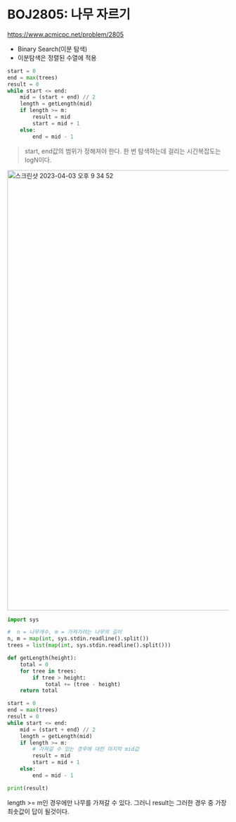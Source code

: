 # BOJ2805: 나무 자르기
<https://www.acmicpc.net/problem/2805>

+ Binary Search(이분 탐색)
+ 이분탐색은 정렬된 수열에 적용

```python
start = 0
end = max(trees)
result = 0
while start <= end:
    mid = (start + end) // 2
    length = getLength(mid)
    if length >= m:
        result = mid
        start = mid + 1
    else:
        end = mid - 1
```
> start, end값의 범위가 정해져야 한다.
> 한 번 탐색하는데 걸리는 시간복잡도는 logN이다.

<img width="1000" alt="스크린샷 2023-04-03 오후 9 34 52" src="https://user-images.githubusercontent.com/104095041/229511036-2eb9da6b-e884-491a-b487-cdb70e1f7566.png">

<br>

```python
import sys

#  n = 나무개수, m = 가져가려는 나무의 길이
n, m = map(int, sys.stdin.readline().split()) 
trees = list(map(int, sys.stdin.readline().split()))

def getLength(height):
    total = 0
    for tree in trees:
        if tree > height:
            total += (tree - height)
    return total

start = 0
end = max(trees)
result = 0
while start <= end:
    mid = (start + end) // 2
    length = getLength(mid)
    if length >= m:
        # 가져갈 수 있는 경우에 대한 마지막 mid값
        result = mid
        start = mid + 1
    else:
        end = mid - 1

print(result)
```
length >= m인 경우에만 나무를 가져갈 수 있다. 그러니 result는 그러한 경우 중 가장 최솟값이 답이 될것이다.
